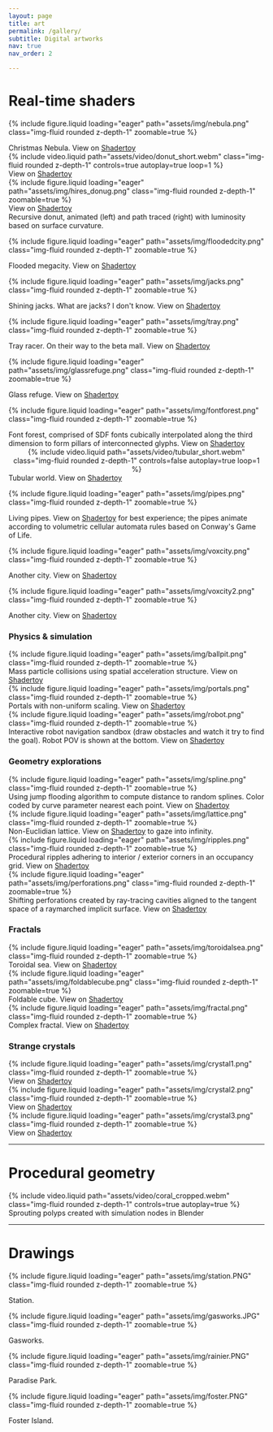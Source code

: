 ```yaml
---
layout: page
title: art
permalink: /gallery/
subtitle: Digital artworks
nav: true
nav_order: 2

---
```

# Real-time shaders

{% include figure.liquid loading="eager" path="assets/img/nebula.png" class="img-fluid rounded z-depth-1" zoomable=true %}
<div class="caption">
    Christmas Nebula. View on <a href="https://www.shadertoy.com/view/lXdcDH">Shadertoy</a>
</div>

<div class="row mt-3">
    <div class="col-sm mt-3 mt-md-0">
        {% include video.liquid path="assets/video/donut_short.webm" class="img-fluid rounded z-depth-1" controls=true autoplay=true loop=1 %}
        <div class="caption">
            View on <a href="https://www.shadertoy.com/view/tls3WB">Shadertoy</a>
        </div>
    </div>
    <div class="col-sm mt-3 mt-md-0">
        {% include figure.liquid loading="eager" path="assets/img/hires_donug.png" class="img-fluid rounded z-depth-1" zoomable=true %}
        <div class="caption">
            View on <a href="https://www.shadertoy.com/view/wlXcR7">Shadertoy</a>
        </div>
    </div>
</div>
<div class="caption">
    Recursive donut, animated (left) and path traced (right) with luminosity based on surface curvature.
</div>

{% include figure.liquid loading="eager" path="assets/img/floodedcity.png" class="img-fluid rounded z-depth-1" zoomable=true %}
<div class="caption">
    Flooded megacity. View on <a href="https://www.shadertoy.com/view/wllczN">Shadertoy</a>
</div>

{% include figure.liquid loading="eager" path="assets/img/jacks.png" class="img-fluid rounded z-depth-1" zoomable=true %}
<div class="caption">
    Shining jacks. What are jacks? I don't know. View on <a href="https://www.shadertoy.com/view/wlsyRN">Shadertoy</a>
</div>

{% include figure.liquid loading="eager" path="assets/img/tray.png" class="img-fluid rounded z-depth-1" zoomable=true %}
<div class="caption">
    Tray racer. On their way to the beta mall. View on <a href="https://www.shadertoy.com/view/tstSDs">Shadertoy</a>
</div>

{% include figure.liquid loading="eager" path="assets/img/glassrefuge.png" class="img-fluid rounded z-depth-1" zoomable=true %}
<div class="caption">
    Glass refuge. View on <a href="https://www.shadertoy.com/view/tsySRh">Shadertoy</a>
</div>

{% include figure.liquid loading="eager" path="assets/img/fontforest.png" class="img-fluid rounded z-depth-1" zoomable=true %}
<div class="caption">
    Font forest, comprised of SDF fonts cubically interpolated along the third dimension to form pillars of interconnected glyphs. View on <a href="https://www.shadertoy.com/view/3stXDX">Shadertoy</a>
</div>

<div class="col-sm mt-3 mt-md-0">
<center>
    {% include video.liquid path="assets/video/tubular_short.webm" class="img-fluid rounded z-depth-1" controls=false autoplay=true loop=1 %}
</center>
</div>
<div class="caption">
    Tubular world. View on <a href="https://www.shadertoy.com/view/wsySDV">Shadertoy</a>
</div>

{% include figure.liquid loading="eager" path="assets/img/pipes.png" class="img-fluid rounded z-depth-1" zoomable=true %}
<div class="caption">
    Living pipes. View on <a href="https://www.shadertoy.com/view/MtScz3">Shadertoy</a> for best experience; the pipes animate according to volumetric cellular automata rules based on Conway's Game of Life.
</div>

{% include figure.liquid loading="eager" path="assets/img/voxcity.png" class="img-fluid rounded z-depth-1" zoomable=true %}
<div class="caption">
    Another city. View on <a href="https://www.shadertoy.com/view/flySR1">Shadertoy</a>
</div>

{% include figure.liquid loading="eager" path="assets/img/voxcity2.png" class="img-fluid rounded z-depth-1" zoomable=true %}
<div class="caption">
    Another city. View on <a href="https://www.shadertoy.com/view/WtscWr">Shadertoy</a>
</div>

### Physics & simulation

<div class="row mt-3">
    <div class="col-sm mt-3 mt-md-0">
        {% include figure.liquid loading="eager" path="assets/img/ballpit.png" class="img-fluid rounded z-depth-1" zoomable=true %}
        <div class="caption">
            Mass particle collisions using spatial acceleration structure. View on <a href="https://www.shadertoy.com/view/wlj3RR">Shadertoy</a>
        </div>
    </div>
    <div class="col-sm mt-3 mt-md-0">
        {% include figure.liquid loading="eager" path="assets/img/portals.png" class="img-fluid rounded z-depth-1" zoomable=true %}
        <div class="caption">
            Portals with non-uniform scaling. View on <a href="https://www.shadertoy.com/view/XtjcRV">Shadertoy</a>
        </div>
    </div>
    <div class="col-sm mt-3 mt-md-0">
        {% include figure.liquid loading="eager" path="assets/img/robot.png" class="img-fluid rounded z-depth-1" zoomable=true %}
        <div class="caption">
            Interactive robot navigation sandbox (draw obstacles and watch it try to find the goal). Robot POV is shown at the bottom. View on <a href="https://www.shadertoy.com/view/3tXGR2">Shadertoy</a>
        </div>
    </div>
</div>

### Geometry explorations

<div class="row mt-3">
    <div class="col-sm mt-3 mt-md-0">
        {% include figure.liquid loading="eager" path="assets/img/spline.png" class="img-fluid rounded z-depth-1" zoomable=true %}
        <div class="caption">
            Using jump flooding algorithm to compute distance to random splines. Color coded by curve parameter nearest each point. View on <a href="https://www.shadertoy.com/view/lfyBRy">Shadertoy</a>
        </div>
    </div>
    <div class="col-sm mt-3 mt-md-0">
        {% include figure.liquid loading="eager" path="assets/img/lattice.png" class="img-fluid rounded z-depth-1" zoomable=true %}
        <div class="caption">
            Non-Euclidian lattice. View on <a href="https://www.shadertoy.com/view/7dlyW7">Shadertoy</a> to gaze into infinity.
        </div>
    </div>
    <div class="col-sm mt-3 mt-md-0">
        {% include figure.liquid loading="eager" path="assets/img/ripples.png" class="img-fluid rounded z-depth-1" zoomable=true %}
        <div class="caption">
            Procedural ripples adhering to interior / exterior corners in an occupancy grid. View on <a href="https://www.shadertoy.com/view/WtfcWn">Shadertoy</a>
        </div>
    </div>
    <div class="col-sm mt-3 mt-md-0">
        {% include figure.liquid loading="eager" path="assets/img/perforations.png" class="img-fluid rounded z-depth-1" zoomable=true %}
        <div class="caption">
            Shifting perforations created by ray-tracing cavities aligned to the tangent space of a raymarched implicit surface. View on <a href="https://www.shadertoy.com/view/3sVXWK">Shadertoy</a>
        </div>
    </div>
</div>

### Fractals
<div class="row mt-3">
    <div class="col-sm mt-3 mt-md-0">
        {% include figure.liquid loading="eager" path="assets/img/toroidalsea.png" class="img-fluid rounded z-depth-1" zoomable=true %}
        <div class="caption">
            Toroidal sea. View on <a href="https://www.shadertoy.com/view/wlXGDB">Shadertoy</a>
        </div>
    </div>
    <div class="col-sm mt-3 mt-md-0">
        {% include figure.liquid loading="eager" path="assets/img/foldablecube.png" class="img-fluid rounded z-depth-1" zoomable=true %}
        <div class="caption">
            Foldable cube. View on <a href="https://www.shadertoy.com/view/ttdGW8">Shadertoy</a>
        </div>
    </div>
    <div class="col-sm mt-3 mt-md-0">
        {% include figure.liquid loading="eager" path="assets/img/fractal.png" class="img-fluid rounded z-depth-1" zoomable=true %}
        <div class="caption">
            Complex fractal. View on <a href="https://www.shadertoy.com/view/ltlfRn">Shadertoy</a>
        </div>
    </div>
</div>

### Strange crystals
<div class="row mt-3">
    <div class="col-sm mt-3 mt-md-0">
        {% include figure.liquid loading="eager" path="assets/img/crystal1.png" class="img-fluid rounded z-depth-1" zoomable=true %}
        <div class="caption">
            View on <a href="https://www.shadertoy.com/view/3dGXD1">Shadertoy</a>
        </div>
    </div>
    <div class="col-sm mt-3 mt-md-0">
        {% include figure.liquid loading="eager" path="assets/img/crystal2.png" class="img-fluid rounded z-depth-1" zoomable=true %}
        <div class="caption">
            View on <a href="https://www.shadertoy.com/view/WsGXWm">Shadertoy</a>
        </div>
    </div>
    <div class="col-sm mt-3 mt-md-0">
        {% include figure.liquid loading="eager" path="assets/img/crystal3.png" class="img-fluid rounded z-depth-1" zoomable=true %}
        <div class="caption">
            View on <a href="https://www.shadertoy.com/view/3sySWm">Shadertoy</a>
        </div>
    </div>
</div>

---

# Procedural geometry
<div class="col-sm mt-3 mt-md-0">
    {% include video.liquid path="assets/video/coral_cropped.webm" class="img-fluid rounded z-depth-1" controls=true autoplay=true %}
    <div class="caption">
        Sprouting polyps created with simulation nodes in Blender
    </div>
</div>

---

# Drawings
{% include figure.liquid loading="eager" path="assets/img/station.PNG" class="img-fluid rounded z-depth-1" zoomable=true %}
<div class="caption">
    Station.
</div>

{% include figure.liquid loading="eager" path="assets/img/gasworks.JPG" class="img-fluid rounded z-depth-1" zoomable=true %}
<div class="caption">
    Gasworks.
</div>

{% include figure.liquid loading="eager" path="assets/img/rainier.PNG" class="img-fluid rounded z-depth-1" zoomable=true %}
<div class="caption">
    Paradise Park.
</div>

{% include figure.liquid loading="eager" path="assets/img/foster.PNG" class="img-fluid rounded z-depth-1" zoomable=true %}
<div class="caption">
    Foster Island.
</div>